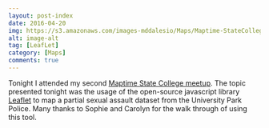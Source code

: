 ```yaml
---
layout: post-index
date: 2016-04-20
img: https://s3.amazonaws.com/images-mddalesio/Maps/Maptime-StateCollege-SexualAssault.jpg
alt: image-alt
tag: [LeafLet]
category: [Maps]
comments: true
---
```


Tonight I attended my second <a href="http://www.meetup.com/Maptime-State-College/">Maptime State College meetup</a>. The topic presented tonight was the usage of the open-source javascript library <a href="http://leafletjs.com/">Leaflet</a> to map a partial sexual assault dataset from the University Park Police. Many thanks to Sophie and Carolyn for the walk through of using this tool. 



 
